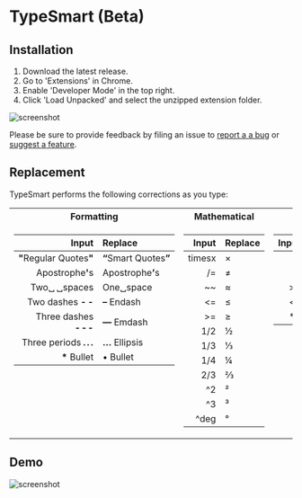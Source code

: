 # TypeSmart (Beta)

## Installation

1. Download the latest release.
2. Go to 'Extensions' in Chrome.
3. Enable 'Developer Mode' in the top right.
4. Click 'Load Unpacked' and select the unzipped extension folder.

![screenshot](https://camo.githubusercontent.com/edc65aa854e00ac2021a8bda200bc7b606a6ed14/68747470733a2f2f692e696d6775722e636f6d2f786463686451612e706e67)

Please be sure to provide feedback by filing an issue to [report a a bug](https://github.com/round/TypeSmart-beta/issues/new?labels=bug&template=bug.md) or [suggest a feature](https://github.com/round/TypeSmart-beta/issues/new?labels=feature&template=feature.md).

## Replacement

TypeSmart performs the following corrections as you type:

<table>
<tr>
  <th>Formatting</th>
  <th>Mathematical</th>
  <th>Symbols</th>
  <th>Letters</th>
</tr>
  
<tr><td valign='top'>

Input|Replace
-:|:-
<strong>"</strong>Regular&nbsp;Quotes<strong>"</strong>|<strong>&ldquo;</strong>Smart&nbsp;Quotes<strong>&rdquo;</strong>
Apostrophe<strong>'</strong>s|Apostrophe<strong>&rsquo;</strong>s
Two&blank;&thinsp;&blank;spaces|One&blank;space
Two dashes **-&thinsp;-**|**&ndash;** Endash
Three dashes **-&hairsp;-&hairsp;-**|**&mdash;** Emdash
Three periods ***.&thinsp;.&thinsp;.***|**&hellip;** Ellipsis
|__*__ Bullet|&bull; Bullet



</td><td valign='top'>

Input|Replace
-:|:-
timesx|&times;
/=|&ne;
~~ |&asymp;
<=|&le;
|>=|&ge;
1/2|&frac12;
1/3|&frac13;
1/4|&frac14;
2/3|&frac23;
^2|&sup2;
^3|&sup3;
^deg|&deg;

</td><td valign='top'>

Input|Replace
-:|:-
->|&rarr;
<-|&larr;
|>>|&raquo;
<<|&laquo;
|**|

</td><td valign='top'>

Input|Replace
-:|:-
numero|&numero;
c/o|&incare;
_a|𝑎
_b|𝑏
_c|𝑐
_x|𝑥
_y|𝑦
_z|𝑧
^tm|&trade;
(r)|&reg;
(r)|&copy;

</td></tr></table>

## Demo

![screenshot](https://giant.gfycat.com/FamousDirtyBasenji.gif)

